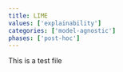 ```yaml
---
title: LIME
values: ['explainability']
categories: ['model-agnostic']
phases: ['post-hoc']
---
```


This is a test file
